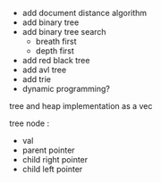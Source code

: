


- add document distance algorithm
- add binary tree
- add binary tree search
    - breath first
    - depth first
- add red black tree
- add avl tree
- add trie
- dynamic programming?

tree and heap implementation as a vec

tree node :
 - val
 - parent pointer
 - child right pointer
 - child left pointer
    